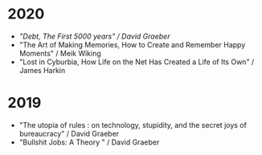 
# 2020

- _"Debt, The First 5000 years" / David Graeber_
- "The Art of Making Memories, How to Create and Remember Happy Moments" / Meik Wiking 
- "Lost in Cyburbia, How Life on the Net Has Created a Life of Its Own" / James Harkin

# 2019

- "The utopia of rules : on technology, stupidity, and the secret joys of bureaucracy" / David Graeber
- "Bullshit Jobs: A Theory " / David Graeber
